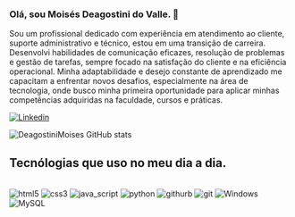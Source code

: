 ### Olá, sou Moisés Deagostini do Valle. 👋
Sou um profissional dedicado com experiência em atendimento ao cliente, suporte administrativo e
técnico, estou em uma transição de carreira. Desenvolvi habilidades de comunicação eficazes, resolução de problemas e gestão de
tarefas, sempre focado na satisfação do cliente e na eficiência operacional. Minha adaptabilidade
e desejo constante de aprendizado me capacitam a enfrentar novos desafios, especialmente na
área de tecnologia, onde busco minha primeira oportunidade para aplicar minhas competências adquiridas na faculdade, cursos e práticas.

[![Linkedin](https://img.shields.io/badge/LinkedIn-0077B5?style=for-the-badge&logo=linkedin&logoColor=white)](https://www.linkedin.com/in/moisés-deagostini-do-valle-7a10021a6)

![DeagostiniMoises GitHub stats](https://github-readme-stats.vercel.app/api?username=DeagostiniMoises&show_icons=true&theme=radical)

## Tecnólogias que uso no meu dia a dia.

<div style="display: inline_block"><br>
<img aling="center" alt="html5" src="https://img.shields.io/badge/HTML5-E34F26?style=for-the-badge&logo=html5&logoColor=white"/>
<img aling="center" alt="css3" src="https://img.shields.io/badge/CSS3-1572B6?style=for-the-badge&logo=css3&logoColor=white"/>
<img aling="center" alt="java_script" src="https://img.shields.io/badge/JavaScript-323330?style=for-the-badge&logo=javascript&logoColor=F7DF1E"/>
<img aling="center" alt="python" src="https://img.shields.io/badge/Python-3776AB?style=for-the-badge&logo=python&logoColor=white" />
<img aling="center" alt="githurb" src="https://img.shields.io/badge/GitHub-100000?style=for-the-badge&logo=github&logoColor=white" />
<img aling="center" alt="git" src="https://img.shields.io/badge/GIT-E44C30?style=for-the-badge&logo=git&logoColor=white" />
<img aling="center" alt="Windows" src="https://img.shields.io/badge/Windows-0078D6?style=for-the-badge&logo=windows&logoColor=white" />
<img aling="center" alt="MySQL" src="https://img.shields.io/badge/MySQL-00000F?style=for-the-badge&logo=mysql&logoColor=white" />
          
</div>
